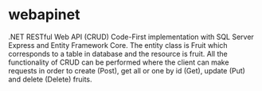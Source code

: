 # webapinet
.NET RESTful Web API (CRUD)
Code-First implementation with SQL Server Express and Entity Framework Core.
The entity class is Fruit which corresponds to a table in database and the resource is fruit.
All the functionality of CRUD can be performed where the client can make requests in order to create (Post), get all or one by id (Get), update (Put) and delete (Delete) fruits.
